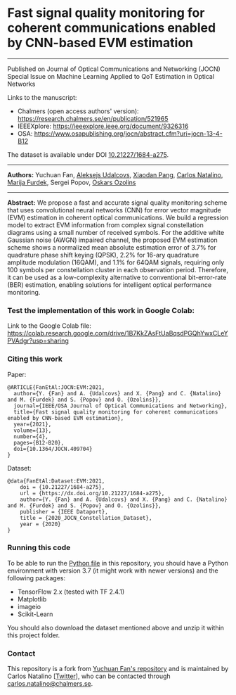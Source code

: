 # Fast signal quality monitoring for coherent communications enabled by CNN-based EVM estimation

---
Published on Journal of Optical Communications and Networking (JOCN) Special Issue on Machine Learning Applied to QoT Estimation in Optical Networks

Links to the manuscript:
- Chalmers (open access authors' version): https://research.chalmers.se/en/publication/521965
- IEEEXplore: https://ieeexplore.ieee.org/document/9326316
- OSA: https://www.osapublishing.org/jocn/abstract.cfm?uri=jocn-13-4-B12

The dataset is available under DOI [10.21227/1684-a275](https://dx.doi.org/10.21227/1684-a275).

---
**Authors:** Yuchuan Fan, [Aleksejs Udalcovs](https://orcid.org/0000-0003-3754-0265), [Xiaodan Pang](https://orcid.org/0000-0003-4906-1704), [Carlos Natalino](https://orcid.org/0000-0001-7501-5547), [Marija Furdek](https://orcid.org/0000-0001-5600-3700), Sergei Popov, [Oskars Ozolins](https://orcid.org/0000-0001-9839-7488)

---

**Abstract:** We propose a fast and accurate signal quality monitoring scheme that uses convolutional neural networks (CNN) for error vector magnitude (EVM) estimation in coherent optical communications. We build a regression model to extract EVM information from complex signal constellation diagrams using a small number of received symbols. For the additive white Gaussian noise (AWGN) impaired channel, the proposed EVM estimation scheme shows a normalized mean absolute estimation error of 3.7% for quadrature phase shift keying (QPSK), 2.2% for 16-ary quadrature amplitude modulation (16QAM), and 1.1% for 64QAM signals, requiring only 100 symbols per constellation cluster in each observation period. Therefore, it can be used as a low-complexity alternative to conventional bit-error-rate (BER) estimation, enabling solutions for intelligent optical performance monitoring.

### Test the implementation of this work in Google Colab:

Link to the Google Colab file: https://colab.research.google.com/drive/1B7KkZAsFtUaBqsdPGQhYwxCLeYPVAdgr?usp=sharing

### Citing this work

Paper:
```
@ARTICLE{FanEtAl:JOCN:EVM:2021,
  author={Y. {Fan} and A. {Udalcovs} and X. {Pang} and C. {Natalino} and M. {Furdek} and S. {Popov} and O. {Ozolins}},
  journal={IEEE/OSA Journal of Optical Communications and Networking}, 
  title={Fast signal quality monitoring for coherent communications enabled by CNN-based EVM estimation}, 
  year={2021},
  volume={13},
  number={4},
  pages={B12-B20},
  doi={10.1364/JOCN.409704}
}
```

Dataset:
```
@data{FanEtAl:Dataset:EVM:2021,
    doi = {10.21227/1684-a275},
    url = {https://dx.doi.org/10.21227/1684-a275},
    author={Y. {Fan} and A. {Udalcovs} and X. {Pang} and C. {Natalino} and M. {Furdek} and S. {Popov} and O. {Ozolins}},
    publisher = {IEEE Dataport},
    title = {2020_JOCN_Constellation_Dataset},
    year = {2020}
}
```

### Running this code

To be able to run the [Python file](JOCN_EVM_estimation.py) in this repository, you should have a Python environment with version 3.7 (it might work with newer versions) and the following packages:
- TensorFlow 2.x (tested with TF 2.4.1)
- Matplotlib
- imageio
- Scikit-Learn

You should also download the dataset mentioned above and unzip it within this project folder.

### Contact

This repository is a fork from [Yuchuan Fan's repository](https://github.com/JhoneFan/2020_JOCN_EVM_Estimation_using_CNN) 
and is maintained by Carlos Natalino [[Twitter](https://twitter.com/NatalinoCarlos)], who can be contacted through carlos.natalino@chalmers.se.